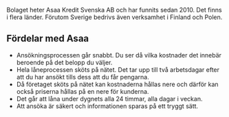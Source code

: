 Bolaget heter Asaa Kredit Svenska AB och har funnits sedan 2010. Det finns i flera länder. Förutom Sverige bedrivs även verksamhet i Finland och Polen.

## Fördelar med Asaa

- Ansökningsprocessen går snabbt. Du ser då vilka kostnader det innebär beroende på det belopp du väljer.
- Hela låneprocessen sköts på nätet. Det tar upp till två arbetsdagar efter att du har ansökt tills dess att du får pengarna.
- Då företaget sköts på nätet kan kostnaderna hållas nere och därför kan också priserna hållas på en nere för kunderna.
- Det går att låna under dygnets alla 24 timmar, alla dagar i veckan.
- Att ansöka är säkert och informationen sparas på ett tryggt sätt.
